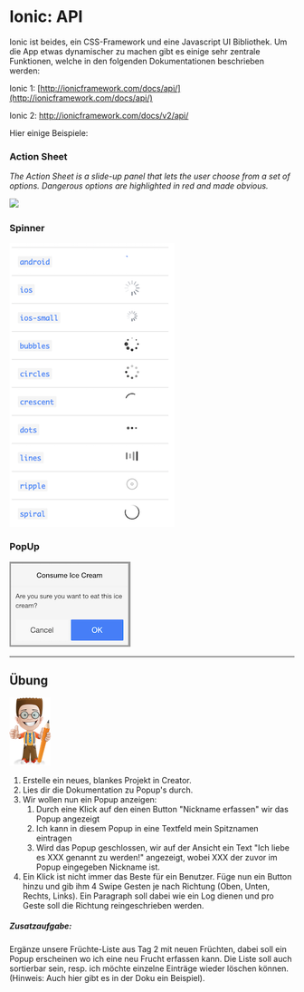 # Ionic: API

Ionic ist beides, ein CSS-Framework und eine Javascript UI Bibliothek. Um die App etwas dynamischer zu machen gibt es einige sehr zentrale Funktionen, welche in den folgenden Dokumentationen beschrieben werden:

Ionic 1: [http://ionicframework.com/docs/api/](http://ionicframework.com/docs/api/)

Ionic 2: [http://ionicframework.com/docs/v2/api/ ](http://ionicframework.com/docs/v2/api/)

Hier einige Beispiele:

### Action Sheet

_The Action Sheet is a slide-up panel that lets the user choose from a set of options. Dangerous options are highlighted in red and made obvious._

![](http://ionicframework.com.s3.amazonaws.com/docs/controllers/actionSheet.gif)

### Spinner

![](/_allgemein/ion-spinner.png)

### PopUp

![](/_allgemein/ion-popup.png)

---

## Übung

![](/_allgemein/ralph_uebung.png)

1. Erstelle ein neues, blankes Projekt in Creator.
2. Lies dir die Dokumentation zu Popup's durch.
3. Wir wollen nun ein Popup anzeigen:
   1. Durch eine Klick auf den einen Button "Nickname erfassen" wir das Popup angezeigt
   2. Ich kann in diesem Popup in eine Textfeld mein Spitznamen eintragen
   3. Wird das Popup geschlossen, wir auf der Ansicht ein Text "Ich liebe es XXX genannt zu werden!" angezeigt, wobei XXX der zuvor im Popup eingegeben Nickname ist. 
4. Ein Klick ist nicht immer das Beste für ein Benutzer. Füge nun ein Button hinzu und gib ihm 4 Swipe Gesten je nach Richtung \(Oben, Unten, Rechts, Links\). 
   Ein Paragraph soll dabei wie ein Log dienen und pro Geste soll die Richtung reingeschrieben werden.



##### Zusatzaufgabe:

Ergänze unsere Früchte-Liste aus Tag 2 mit neuen Früchten, dabei soll ein Popup erscheinen wo ich eine neu Frucht erfassen kann. Die Liste soll auch sortierbar sein, resp. ich möchte einzelne Einträge wieder löschen können. \(Hinweis: Auch hier gibt es in der Doku ein Beispiel\).

 

